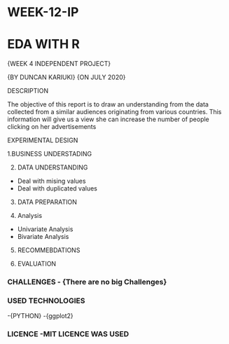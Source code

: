 # WEEK-12-IP
# EDA WITH R

{WEEK 4 INDEPENDENT PROJECT}

{BY DUNCAN KARIUKI} {ON JULY 2020}

DESCRIPTION

The objective of this report is to draw an understanding from the data collected from a similar audiences originating from various countries. This information will give us a view she can increase the number of people clicking on her advertisements  
  
EXPERIMENTAL DESIGN

1.BUSINESS UNDERSTADING


2. DATA UNDERSTANDING

*   Deal with mising values
*   Deal with duplicated values

3. DATA PREPARATION

4. Analysis
*   Univariate Analysis
*   Bivariate Analysis

5. RECOMMEBDATIONS

6. EVALUATION

  
### CHALLENGES - {There are no big Challenges}

### USED TECHNOLOGIES

-{PYTHON} -{ggplot2} 

### LICENCE -MIT LICENCE WAS USED
